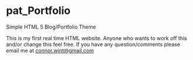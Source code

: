 pat_Portfolio
=============

Simple HTML 5 Blog/Portfolio Theme


This is my first real time HTML website. Anyone who wants to work off this and/or change this feel free. 
If you have any question/comments please email me at connor.wint@gmail.com
